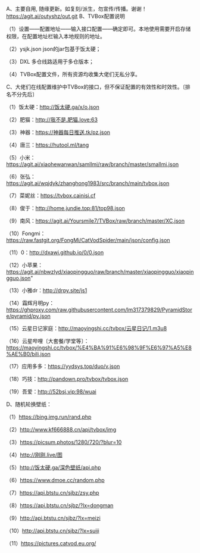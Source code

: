 A、主要自用, 随缘更新。如复刻/派生，勿宣传/传播。谢谢！
https://agit.ai/outyshz/out.git
B、TVBox配置说明

（1）设置——配置地址——输入接口配置——确定即可。本地使用需要开启存储权限，在配置地址栏输入本地规则的地址。

（2）ysjk.json  json的jar包基于饭太硬；

（3）DXL  多仓线路适用于多仓版本；

（4）TVBox配置文件，所有资源均收集大佬们无私分享。

C、大佬们在线配置维护中TVBox的接口，但不保证配置的有效性和时效性。〔排名不分先后〕

（1）饭太硬：http://饭太硬.ga/x/o.json

（2）肥猫：http://我不是.肥猫.love:63

（3）神器：https://神器每日推送.tk/pz.json

（4）唐三：https://hutool.ml/tang

（5）小米：https://agit.ai/xiaohewanwan/samllmi/raw/branch/master/smallmi.json

（6）张弘：https://agit.ai/wqjdyk/zhanghong1983/src/branch/main/tvbox.json

（7）菜妮丝：https://tvbox.cainisi.cf

（8）俊于：http://home.jundie.top:81/top98.json

（9）南风：https://agit.ai/Yoursmile7/TVBox/raw/branch/master/XC.json

（10）Fongmi：https://raw.fastgit.org/FongMi/CatVodSpider/main/json/config.json

（11）0：http://dxawi.github.io/0/0.json

（12）小苹果：https://agit.ai/nbwzlyd/xiaopingguo/raw/branch/master/xiaopingguo/xiaopingguo.json"

（13）小雅dr：http://drpy.site/js1

（14）霜辉月明py：https://ghproxy.com/raw.githubusercontent.com/lm317379829/PyramidStore/pyramid/py.json

（15）云星日记家庭：http://maoyingshi.cc/tvbox/云星日记/1.m3u8

（16）云星哔哩〔大套餐/学堂等〕：https://maoyingshi.cc/tvbox/%E4%BA%91%E6%98%9F%E6%97%A5%E8%AE%B0/bili.json

（17）应用多多：https://yydsys.top/duo/v.json

（18）巧技：http://pandown.pro/tvbox/tvbox.json

（19）吾爱：http://52bsj.vip:98/wuai

D、随机轮换壁纸：

（1）https://bing.img.run/rand.php

（2）http://www.kf666888.cn/api/tvbox/img

（3）https://picsum.photos/1280/720/?blur=10

（4）http://刚刚.live/图

（5）http://饭太硬.ga/深色壁纸/api.php

（6）https://www.dmoe.cc/random.php

（7）https://api.btstu.cn/sjbz/zsy.php

（8）https://api.btstu.cn/sjbz/?lx=dongman

（9）http://api.btstu.cn/sjbz/?lx=meizi

（10）http://api.btstu.cn/sjbz/?lx=suiji

（11）https://pictures.catvod.eu.org/
